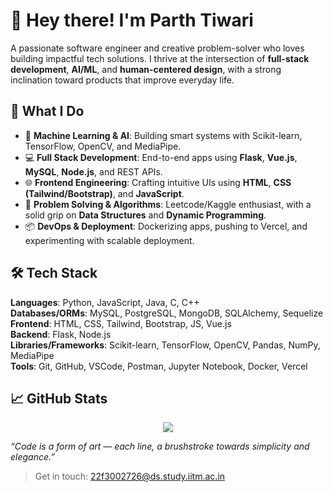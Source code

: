 # 👋 Hey there! I'm Parth Tiwari

A passionate software engineer and creative problem-solver who loves building impactful tech solutions. I thrive at the intersection of **full-stack development**, **AI/ML**, and **human-centered design**, with a strong inclination toward products that improve everyday life.

## 🚀 What I Do

- 🧠 **Machine Learning & AI**: Building smart systems with Scikit-learn, TensorFlow, OpenCV, and MediaPipe.
- 💻 **Full Stack Development**: End-to-end apps using **Flask**, **Vue.js**, **MySQL**, **Node.js**, and REST APIs.
- 🌐 **Frontend Engineering**: Crafting intuitive UIs using **HTML**, **CSS (Tailwind/Bootstrap)**, and **JavaScript**.
- 🧪 **Problem Solving & Algorithms**: Leetcode/Kaggle enthusiast, with a solid grip on **Data Structures** and **Dynamic Programming**.
- 📦 **DevOps & Deployment**: Dockerizing apps, pushing to Vercel, and experimenting with scalable deployment.

## 🛠️ Tech Stack

**Languages**: Python, JavaScript, Java, C, C++  
**Databases/ORMs**: MySQL, PostgreSQL, MongoDB, SQLAlchemy, Sequelize  
**Frontend**: HTML, CSS, Tailwind, Bootstrap, JS, Vue.js  
**Backend**: Flask, Node.js  
**Libraries/Frameworks**: Scikit-learn, TensorFlow, OpenCV, Pandas, NumPy, MediaPipe  
**Tools**: Git, GitHub, VSCode, Postman, Jupyter Notebook, Docker, Vercel


## 📈 GitHub Stats

<p align="center">
  <img src="https://github-readme-stats.vercel.app/api/top-langs/?username=parthr1&layout=compact&langs_count=8" />
</p>

_“Code is a form of art — each line, a brushstroke towards simplicity and elegance.”_

> Get in touch: <!--email_off-->22f3002726@ds.study.iitm.ac.in<!--/email_off-->
